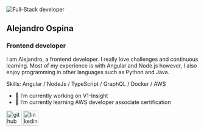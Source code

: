 ![Full-Stack developer](https://i.ibb.co/fN4nYxC/Banner.png)

## Alejandro Ospina
### Frontend developer

I am Alejandro, a frontend developer. I really love challenges and continuous learning. Most of my experience is with Angular and Node.js however, I also enjoy programming in other languages such as Python and Java.

Skills: Angular / NodeJs / TypeScript / GraphQL / Docker / AWS

- 🔭 I’m currently working on V1-Insight 
- 🌱 I’m currently learning AWS developer associate certification 



[<img src='https://cdn.jsdelivr.net/npm/simple-icons@3.0.1/icons/github.svg' alt='github' height='40'>](https://github.com/Alejandroor11)  [<img src='https://cdn.jsdelivr.net/npm/simple-icons@3.0.1/icons/linkedin.svg' alt='linkedin' height='40'>](https://www.linkedin.com/in/alejandroospinarojas/) 
